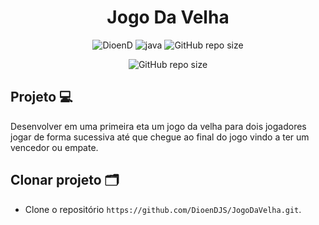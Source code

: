 <h1 align="center"> Jogo Da Velha</h1>
<!-- <h1 align="center"><img src="" height="60" width="65" alt="" /> NLW 07º HEAT</h1> -->

<p align="center">
    <img src="https://img.shields.io/static/v1?label=DioenD&message=Java&color=d2cca1&labelColor=757780" alt="DioenD">
    <img src="https://img.shields.io/static/v1?label=Jogo&message= Da Velha&color=202024&labelColor=41356b" alt="java">
    <img alt="GitHub repo size" src="https://img.shields.io/github/repo-size/DioenDJS/Spotufy-Tailwind" >
</p>

<p align="center">
    <img alt="GitHub repo size" src="https://user-images.githubusercontent.com/76778401/235329586-9041ca5b-11f5-42a8-a85e-764954293db0.png" >
</p>

## Projeto :computer:

Desenvolver em uma primeira eta um jogo da velha para dois jogadores jogar de forma sucessiva até que chegue ao final do
jogo vindo a ter um vencedor ou empate.

## Clonar projeto :card_index_dividers:

- Clone o repositório `https://github.com/DioenDJS/JogoDaVelha.git`.



